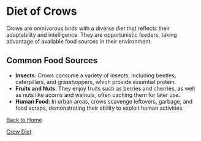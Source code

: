 # Diet of Crows

Crows are omnivorous birds with a diverse diet that reflects their adaptability and intelligence. They are opportunistic feeders, taking advantage of available food sources in their environment.

## Common Food Sources
- **Insects**: Crows consume a variety of insects, including beetles, caterpillars, and grasshoppers, which provide essential protein.
- **Fruits and Nuts**: They enjoy fruits such as berries and cherries, as well as nuts like acorns and walnuts, often caching them for later use.
- **Human Food**: In urban areas, crows scavenge leftovers, garbage, and food scraps, demonstrating their ability to exploit human activities.

[Back to Home](README.md)

[Crow Diet]([https://www.birds.com/crow-diet/](https://abcbirds.org/blog21/what-do-crows-eat/))
